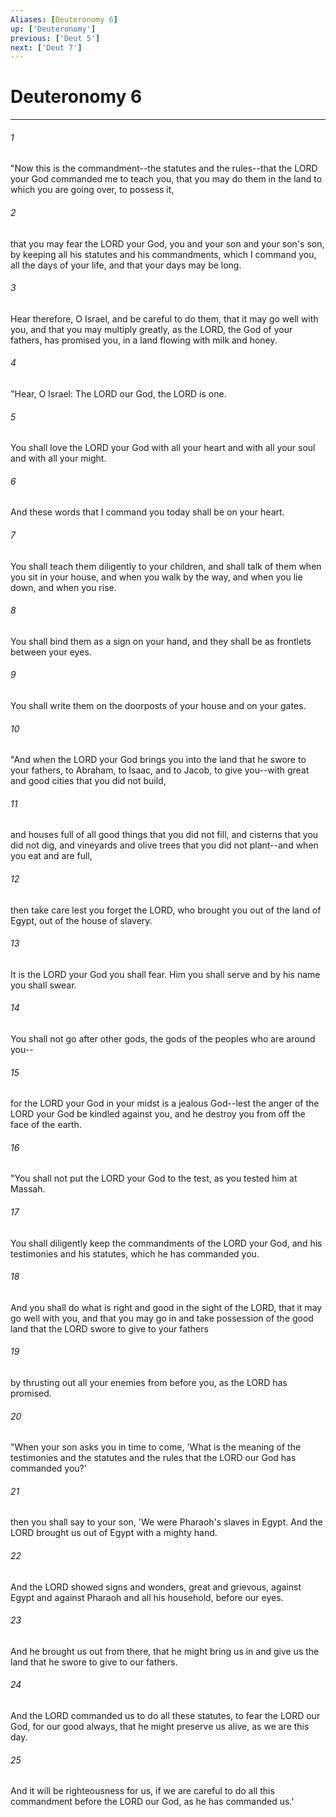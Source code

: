 ```yaml
---
Aliases: [Deuteronomy 6]
up: ['Deuteronomy']
previous: ['Deut 5']
next: ['Deut 7']
---
```

# Deuteronomy 6
***



###### 1 
"Now this is the commandment--the statutes and the rules--that the LORD your God commanded me to teach you, that you may do them in the land to which you are going over, to possess it, 

###### 2 
that you may fear the LORD your God, you and your son and your son's son, by keeping all his statutes and his commandments, which I command you, all the days of your life, and that your days may be long. 

###### 3 
Hear therefore, O Israel, and be careful to do them, that it may go well with you, and that you may multiply greatly, as the LORD, the God of your fathers, has promised you, in a land flowing with milk and honey. 

###### 4 
"Hear, O Israel: The LORD our God, the LORD is one. 

###### 5 
You shall love the LORD your God with all your heart and with all your soul and with all your might. 

###### 6 
And these words that I command you today shall be on your heart. 

###### 7 
You shall teach them diligently to your children, and shall talk of them when you sit in your house, and when you walk by the way, and when you lie down, and when you rise. 

###### 8 
You shall bind them as a sign on your hand, and they shall be as frontlets between your eyes. 

###### 9 
You shall write them on the doorposts of your house and on your gates. 

###### 10 
"And when the LORD your God brings you into the land that he swore to your fathers, to Abraham, to Isaac, and to Jacob, to give you--with great and good cities that you did not build, 

###### 11 
and houses full of all good things that you did not fill, and cisterns that you did not dig, and vineyards and olive trees that you did not plant--and when you eat and are full, 

###### 12 
then take care lest you forget the LORD, who brought you out of the land of Egypt, out of the house of slavery. 

###### 13 
It is the LORD your God you shall fear. Him you shall serve and by his name you shall swear. 

###### 14 
You shall not go after other gods, the gods of the peoples who are around you-- 

###### 15 
for the LORD your God in your midst is a jealous God--lest the anger of the LORD your God be kindled against you, and he destroy you from off the face of the earth. 

###### 16 
"You shall not put the LORD your God to the test, as you tested him at Massah. 

###### 17 
You shall diligently keep the commandments of the LORD your God, and his testimonies and his statutes, which he has commanded you. 

###### 18 
And you shall do what is right and good in the sight of the LORD, that it may go well with you, and that you may go in and take possession of the good land that the LORD swore to give to your fathers 

###### 19 
by thrusting out all your enemies from before you, as the LORD has promised. 

###### 20 
"When your son asks you in time to come, 'What is the meaning of the testimonies and the statutes and the rules that the LORD our God has commanded you?' 

###### 21 
then you shall say to your son, 'We were Pharaoh's slaves in Egypt. And the LORD brought us out of Egypt with a mighty hand. 

###### 22 
And the LORD showed signs and wonders, great and grievous, against Egypt and against Pharaoh and all his household, before our eyes. 

###### 23 
And he brought us out from there, that he might bring us in and give us the land that he swore to give to our fathers. 

###### 24 
And the LORD commanded us to do all these statutes, to fear the LORD our God, for our good always, that he might preserve us alive, as we are this day. 

###### 25 
And it will be righteousness for us, if we are careful to do all this commandment before the LORD our God, as he has commanded us.'

